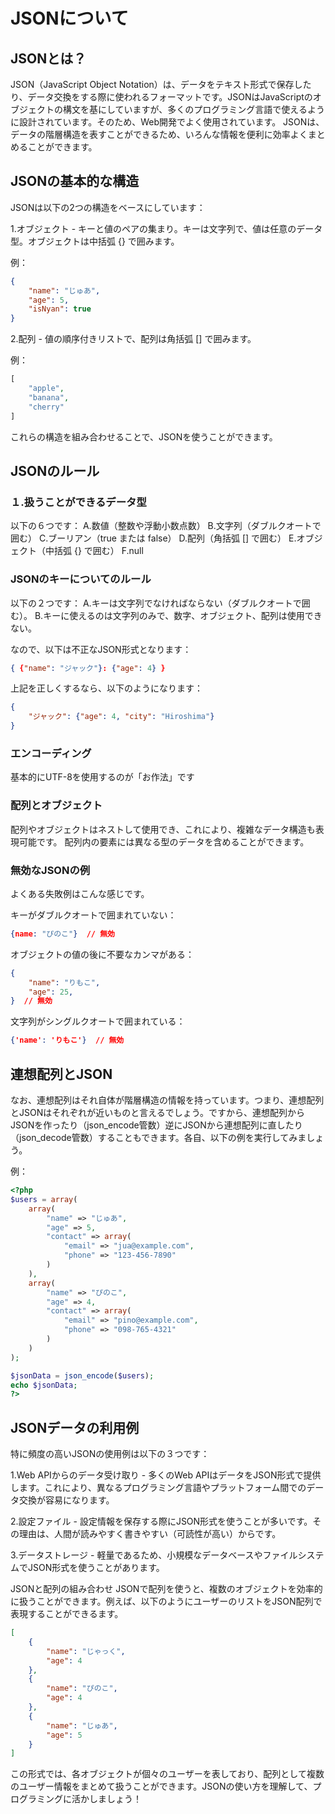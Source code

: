 # JSONについて

## JSONとは？

JSON（JavaScript Object Notation）は、データをテキスト形式で保存したり、データ交換をする際に使われるフォーマットです。JSONはJavaScriptのオブジェクトの構文を基にしていますが、多くのプログラミング言語で使えるように設計されています。そのため、Web開発でよく使用されています。
JSONは、データの階層構造を表すことができるため、いろんな情報を便利に効率よくまとめることができます。

## JSONの基本的な構造

JSONは以下の2つの構造をベースにしています：

1.オブジェクト - キーと値のペアの集まり。キーは文字列で、値は任意のデータ型。オブジェクトは中括弧 {} で囲みます。

例：
```JSON
{
    "name": "じゅあ",
    "age": 5,
    "isNyan": true
}
```


2.配列 - 値の順序付きリストで、配列は角括弧 [] で囲みます。

例：
```PHP
[
    "apple",
    "banana",
    "cherry"
]
```

これらの構造を組み合わせることで、JSONを使うことができます。

## JSONのルール

### １.扱うことができるデータ型

以下の６つです：
 A.数値（整数や浮動小数点数）
 B.文字列（ダブルクオートで囲む）
 C.ブーリアン（true または false）
 D.配列（角括弧 [] で囲む）
 E.オブジェクト（中括弧 {} で囲む）
 F.null

### JSONのキーについてのルール

以下の２つです：
A.キーは文字列でなければならない（ダブルクオートで囲む）。
B.キーに使えるのは文字列のみで、数字、オブジェクト、配列は使用できない。

なので、以下は不正なJSON形式となります：

```JSON
{ {"name": "ジャック"}: {"age": 4} }
```

上記を正しくするなら、以下のようになります：

```JSON
{
    "ジャック": {"age": 4, "city": "Hiroshima"}
}
```

### エンコーディング
基本的にUTF-8を使用するのが「お作法」です

### 配列とオブジェクト

配列やオブジェクトはネストして使用でき、これにより、複雑なデータ構造も表現可能です。
配列内の要素には異なる型のデータを含めることができます。

### 無効なJSONの例
よくある失敗例はこんな感じです。

キーがダブルクオートで囲まれていない：
```JSON
{name: "ぴのこ"}  // 無効
```

オブジェクトの値の後に不要なカンマがある：
```JSON
{
    "name": "りもこ",
    "age": 25,
}  // 無効

```

文字列がシングルクオートで囲まれている：
```JSON
{'name': 'りもこ'}  // 無効
```



## 連想配列とJSON
なお、連想配列はそれ自体が階層構造の情報を持っています。つまり、連想配列とJSONはそれぞれが近いものと言えるでしょう。ですから、連想配列からJSONを作ったり（json_encode管数）逆にJSONから連想配列に直したり（json_decode管数）することもできます。各自、以下の例を実行してみましょう。

例：

```PHP
<?php
$users = array(
    array(
        "name" => "じゅあ",
        "age" => 5,
        "contact" => array(
            "email" => "jua@example.com",
            "phone" => "123-456-7890"
        )
    ),
    array(
        "name" => "ぴのこ",
        "age" => 4,
        "contact" => array(
            "email" => "pino@example.com",
            "phone" => "098-765-4321"
        )
    )
);

$jsonData = json_encode($users);
echo $jsonData;
?>
```



## JSONデータの利用例

特に頻度の高いJSONの使用例は以下の３つです：

1.Web APIからのデータ受け取り - 多くのWeb APIはデータをJSON形式で提供します。これにより、異なるプログラミング言語やプラットフォーム間でのデータ交換が容易になります。

2.設定ファイル - 設定情報を保存する際にJSON形式を使うことが多いです。その理由は、人間が読みやすく書きやすい（可読性が高い）からです。

3.データストレージ - 軽量であるため、小規模なデータベースやファイルシステムでJSON形式を使うことがあります。

JSONと配列の組み合わせ
JSONで配列を使うと、複数のオブジェクトを効率的に扱うことができます。例えば、以下のようにユーザーのリストをJSON配列で表現することができるます。


```JSON
[
    {
        "name": "じゃっく",
        "age": 4
    },
    {
        "name": "ぴのこ",
        "age": 4
    },
    {
        "name": "じゅあ",
        "age": 5
    }
]
```


この形式では、各オブジェクトが個々のユーザーを表しており、配列として複数のユーザー情報をまとめて扱うことができます。JSONの使い方を理解して、プログラミングに活かしましょう！